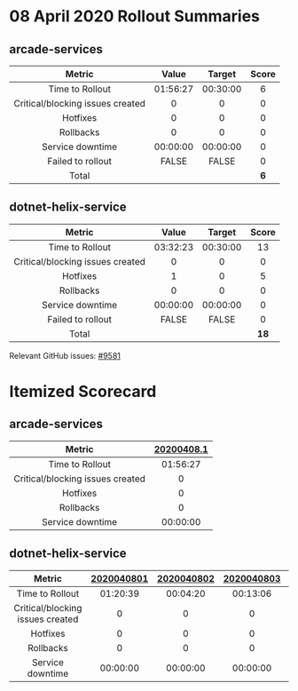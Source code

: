 # 08 April 2020 Rollout Summaries

## arcade-services

|              Metric              |   Value  |  Target  |   Score   |
|:--------------------------------:|:--------:|:--------:|:---------:|
| Time to Rollout                  | 01:56:27 | 00:30:00 |     6     |
| Critical/blocking issues created |     0    |    0     |     0     |
| Hotfixes                         |     0    |    0     |     0     |
| Rollbacks                        |     0    |    0     |     0     |
| Service downtime                 | 00:00:00 | 00:00:00 |     0     |
| Failed to rollout                |   FALSE  |   FALSE  |     0     |
| Total                            |          |          |   **6**   |


## dotnet-helix-service

|              Metric              |   Value  |  Target  |   Score   |
|:--------------------------------:|:--------:|:--------:|:---------:|
| Time to Rollout                  | 03:32:23 | 00:30:00 |     13     |
| Critical/blocking issues created |     0    |    0     |     0     |
| Hotfixes                         |     1    |    0     |     5     |
| Rollbacks                        |     0    |    0     |     0     |
| Service downtime                 | 00:00:00 | 00:00:00 |     0     |
| Failed to rollout                |   FALSE  |   FALSE  |     0     |
| Total                            |          |          |   **18**   |

Relevant GitHub issues: [#9581](https://github.com/dotnet/core-eng/issues/9581)
# Itemized Scorecard

## arcade-services

| Metric | [20200408.1](https://dev.azure.com/dnceng/7ea9116e-9fac-403d-b258-b31fcf1bb293/_build/results?buildId=593231) |
|:-----:|:-----:|
| Time to Rollout | 01:56:27 |
| Critical/blocking issues created | 0 |
| Hotfixes | 0 |
| Rollbacks | 0 |
| Service downtime | 00:00:00 |


## dotnet-helix-service

| Metric | [2020040801](https://dev.azure.com/dnceng/7ea9116e-9fac-403d-b258-b31fcf1bb293/_build/results?buildId=593215) | [2020040802](https://dev.azure.com/dnceng/7ea9116e-9fac-403d-b258-b31fcf1bb293/_build/results?buildId=593432) | [2020040803](https://dev.azure.com/dnceng/7ea9116e-9fac-403d-b258-b31fcf1bb293/_build/results?buildId=593443) | [2020040804](https://dev.azure.com/dnceng/7ea9116e-9fac-403d-b258-b31fcf1bb293/_build/results?buildId=593475) | [2020040805](https://dev.azure.com/dnceng/7ea9116e-9fac-403d-b258-b31fcf1bb293/_build/results?buildId=593592) |
|:-----:|:-----:|:-----:|:-----:|:-----:|:-----:|
| Time to Rollout | 01:20:39 | 00:04:20 | 00:13:06 | 01:05:51 | 00:48:27 |
| Critical/blocking issues created | 0 | 0 | 0 | 0 | 0 |
| Hotfixes | 0 | 0 | 0 | 0 | 0 |
| Rollbacks | 0 | 0 | 0 | 0 | 0 |
| Service downtime | 00:00:00 | 00:00:00 | 00:00:00 | 00:00:00 | 00:00:00 |


